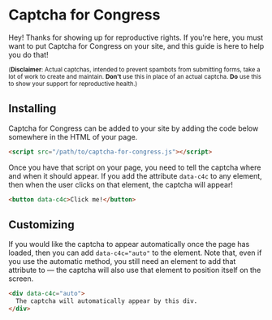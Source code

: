 # Captcha for Congress

Hey! Thanks for showing up for reproductive rights. If you're here, you must want to put Captcha for Congress on your site, and this guide is here to help you do that!

<small>(**Disclaimer**: Actual captchas, intended to prevent spambots from submitting forms, take a lot of work to create and maintain. **Don't** use this in place of an actual captcha. **Do** use this to show your support for reproductive health.)</small>

## Installing

Captcha for Congress can be added to your site by adding the code below somewhere in the HTML of your page.

```html
<script src="/path/to/captcha-for-congress.js"></script>
```

Once you have that script on your page, you need to tell the captcha where and when it should appear. If you add the attribute `data-c4c` to any element, then when the user clicks on that element, the captcha will appear!

```html
<button data-c4c>Click me!</button>
```

## Customizing

If you would like the captcha to appear automatically once the page has loaded, then you can add `data-c4c="auto"` to the element. Note that, even if you use the automatic method, you still need an element to add that attribute to &mdash; the captcha will also use that element to position itself on the screen.

```html
<div data-c4c="auto">
  The captcha will automatically appear by this div.
</div>
```
